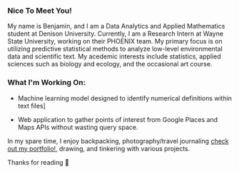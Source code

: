 ### Nice To Meet You!
My name is Benjamin, and I am a Data Analytics and Applied Mathematics student at Denison University. Currently, I am a Research Intern at Wayne State University, working on their PHOENIX team. My primary focus is on utilizing predictive statistical methods to analyze low-level environmental data and scientific text. My acedemic interests include statistics, applied sciences such as biology and ecology, and the occasional art course. 

### What I'm Working On:
- Machine learning model designed to identify numerical definitions within text files]

- Web application to gather points of interest from Google Places and Maps APIs without wasting query space. 

In my spare time, I enjoy backpacking, photography/travel journaling [check out my portfolio!](www.benwedepohl.com/portfolio), drawing, and tinkering with various projects.

Thanks for reading 👋
